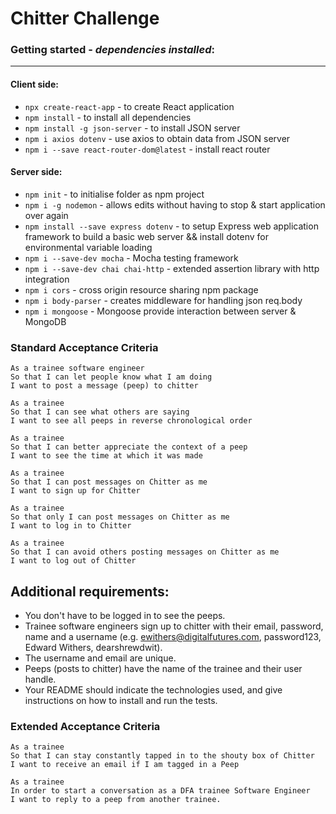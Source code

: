 Chitter Challenge
=================
### Getting started - *dependencies installed*:
---
#### **Client side**:
- `npx create-react-app` - to create React application
- `npm install` - to install all dependencies
- `npm install -g json-server` - to install JSON server
- `npm i axios dotenv` - use axios to obtain data from JSON server
- `npm i --save react-router-dom@latest` - install react router

#### **Server side**:
- `npm init` - to initialise folder as npm project
- `npm i -g nodemon` - allows edits without having to stop & start application over again
- `npm install --save express dotenv` - to setup Express web application framework to build a basic web server && install dotenv for environmental variable loading
- `npm i --save-dev mocha` - Mocha testing framework
- `npm i --save-dev chai chai-http` - extended assertion library with http integration
- `npm i cors` - cross origin resource sharing npm package
- `npm i body-parser` - creates middleware for handling json req.body
- `npm i mongoose` - Mongoose provide interaction between server & MongoDB


### Standard Acceptance Criteria
```
As a trainee software engineer
So that I can let people know what I am doing  
I want to post a message (peep) to chitter

As a trainee
So that I can see what others are saying  
I want to see all peeps in reverse chronological order

As a trainee
So that I can better appreciate the context of a peep
I want to see the time at which it was made

As a trainee
So that I can post messages on Chitter as me
I want to sign up for Chitter

As a trainee
So that only I can post messages on Chitter as me
I want to log in to Chitter

As a trainee
So that I can avoid others posting messages on Chitter as me
I want to log out of Chitter
```

Additional requirements:
------

* You don't have to be logged in to see the peeps.
* Trainee software engineers sign up to chitter with their email, password, name and a username (e.g. ewithers@digitalfutures.com, password123, Edward Withers, dearshrewdwit).
* The username and email are unique.
* Peeps (posts to chitter) have the name of the trainee and their user handle.
* Your README should indicate the technologies used, and give instructions on how to install and run the tests.

### Extended Acceptance Criteria

```
As a trainee
So that I can stay constantly tapped in to the shouty box of Chitter
I want to receive an email if I am tagged in a Peep

As a trainee
In order to start a conversation as a DFA trainee Software Engineer
I want to reply to a peep from another trainee.
```
